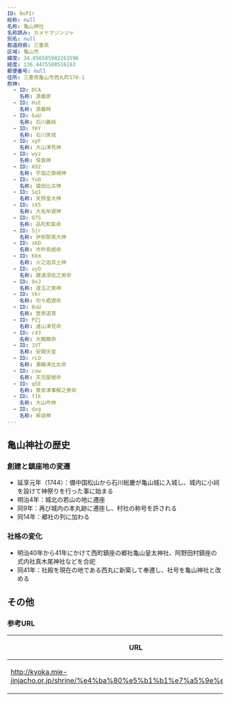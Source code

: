 ```yaml
---
ID: 0oPIr
総称: null
名称: 亀山神社
名称読み: カメヤマジンジャ
別名: null
都道府県: 三重県
区域: 亀山市
緯度: 34.856585982263596
経度: 136.4475588516163
郵便番号: null
住所: 三重県亀山市西丸町570-1
祭神:
  - ID: DCA
    名称: 源義家
  - ID: HsE
    名称: 源義時
  - ID: 6aU
    名称: 石川義純
  - ID: YKY
    名称: 石川家成
  - ID: vpF
    名称: 大山津見神
  - ID: wyz
    名称: 保食神
  - ID: A92
    名称: 宇迦之御魂神
  - ID: YoO
    名称: 猿田比古神
  - ID: Sq1
    名称: 天照皇大神
  - ID: sX5
    名称: 大名牟遅神
  - ID: O7S
    名称: 品陀和氣命
  - ID: Sjr
    名称: 伊邪那美大神
  - ID: sKD
    名称: 市杵島姫命
  - ID: Kkm
    名称: 火之迦具土神
  - ID: uyO
    名称: 建速須佐之男命
  - ID: 9xJ
    名称: 速玉之男神
  - ID: Vkr
    名称: 句々廼遅命
  - ID: 0uU
    名称: 菅原道真
  - ID: PZj
    名称: 速山津見命
  - ID: c43
    名称: 大鷦鷯命
  - ID: 1VT
    名称: 安閑天皇
  - ID: rLO
    名称: 瀬織津比女命
  - ID: cow
    名称: 天児屋根命
  - ID: q5E
    名称: 黄泉津事解之男命
  - ID: f1k
    名称: 大山咋神
  - ID: dxg
    名称: 柴垣神
---
```


## 亀山神社の歴史

### 創建と鎮座地の変遷

- 延享元年（1744）：備中国松山から石川総慶が亀山城に入城し、城内に小祠を設けて神祭りを行った事に始まる
- 明治4年：城北の若山の地に遷座
- 同9年：再び城内の本丸跡に遷座し、村社の称号を許される
- 同14年：郷社の列に加わる

### 社格の変化

- 明治40年から41年にかけて西町鎮座の郷社亀山皇太神社、阿野田村鎮座の式内社真木尾神社などを合祀
- 同41年：社殿を現在の地である西丸に新築して奉遷し、社号を亀山神社と改める

## その他

### 参考URL

| URL                                                                          | 説明   |
| ---------------------------------------------------------------------------- | ------ |
| http://kyoka.mie-jinjacho.or.jp/shrine/%e4%ba%80%e5%b1%b1%e7%a5%9e%e7%a4%be/ | 神社庁 |
